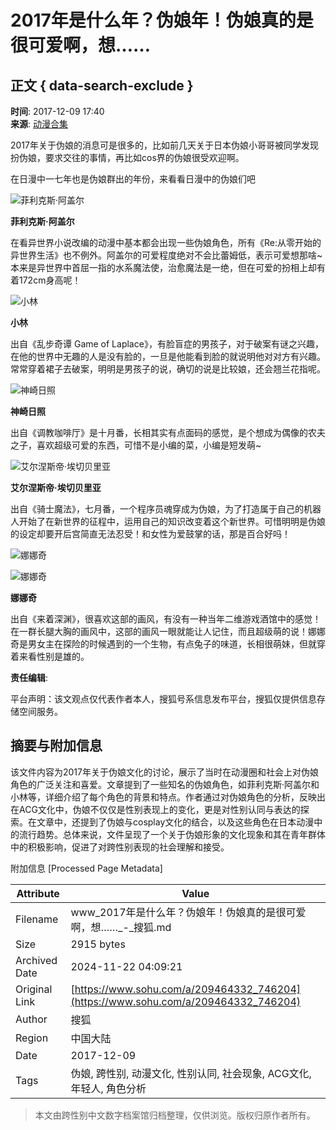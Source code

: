 # 2017年是什么年？伪娘年！伪娘真的是很可爱啊，想……

## 正文 { data-search-exclude }


**时间**: 2017-12-09 17:40  
**来源**: [动漫合集](https://www.sohu.com/a/209464332_746204?spm=smpc.content-abroad.content.1.1732248518105O7GLwFg)

2017年关于伪娘的消息可是很多的，比如前几天关于日本伪娘小哥哥被同学发现扮伪娘，要求交往的事情，再比如cos界的伪娘很受欢迎啊。

在日漫中一七年也是伪娘群出的年份，来看看日漫中的伪娘们吧

![菲利克斯·阿盖尔](//5b0988e595225.cdn.sohucs.com/images/20171209/adaba63bf3e44ee4a9f674a0f832876f.jpeg)

**菲利克斯·阿盖尔**

在看异世界小说改编的动漫中基本都会出现一些伪娘角色，所有《Re:从零开始的异世界生活》也不例外。阿盖尔的可爱程度绝对不会比蕾姆低，表示可爱想那啥~本来是异世界中首屈一指的水系魔法使，治愈魔法是一绝，但在可爱的扮相上却有着172cm身高呢！

![小林](//5b0988e595225.cdn.sohucs.com/images/20171209/7d63e057a2ec43068cb8425aaa6801a9.png)

**小林**

出自《乱步奇谭 Game of Laplace》，有脸盲症的男孩子，对于破案有谜之兴趣，在他的世界中无趣的人是没有脸的，一旦是他能看到脸的就说明他对对方有兴趣。常常穿着裙子去破案，明明是男孩子的说，确切的说是比较娘，还会翘兰花指呢。

![神崎日照](//5b0988e595225.cdn.sohucs.com/images/20171209/0538abcd6b7a424b871bbee315df31b9.png)

**神崎日照**

出自《调教咖啡厅》是十月番，长相其实有点面码的感觉，是个想成为偶像的农夫之子，喜欢超级可爱的东西，可惜不是小编的菜，小编是短发萌~

![艾尔涅斯帝·埃切贝里亚](//5b0988e595225.cdn.sohucs.com/images/20171209/be36ab7066ea472dbbe00f972e80d39f.png)

**艾尔涅斯帝·埃切贝里亚**

出自《骑士魔法》，七月番，一个程序员魂穿成为伪娘，为了打造属于自己的机器人开始了在新世界的征程中，运用自己的知识改变着这个新世界。可惜明明是伪娘的设定却要开后宫简直无法忍受！和女性为爱鼓掌的话，那是百合好吗！

![娜娜奇](//5b0988e595225.cdn.sohucs.com/images/20171209/0b85f32a0d7149afb339e8aeb25a1b4c.jpeg)

![娜娜奇](//5b0988e595225.cdn.sohucs.com/images/20171209/f33f0c698db64c13adce0034b69041cb.jpeg)

**娜娜奇**

出自《来着深渊》，很喜欢这部的画风，有没有一种当年二维游戏酒馆中的感觉！在一群长腿大胸的画风中，这部的画风一眼就能让人记住，而且超级萌的说！娜娜奇是男女主在探险的时候遇到的一个生物，有点兔子的味道，长相很萌妹，但就穿着来看性别是雄的。

**责任编辑**:  

平台声明：该文观点仅代表作者本人，搜狐号系信息发布平台，搜狐仅提供信息存储空间服务。

## 摘要与附加信息

<!-- tcd_abstract -->
该文件内容为2017年关于伪娘文化的讨论，展示了当时在动漫圈和社会上对伪娘角色的广泛关注和喜爱。文章提到了一些知名的伪娘角色，如菲利克斯·阿盖尔和小林等，详细介绍了每个角色的背景和特点。作者通过对伪娘角色的分析，反映出在ACG文化中，伪娘不仅仅是性别表现上的变化，更是对性别认同与表达的探索。在文章中，还提到了伪娘与cosplay文化的结合，以及这些角色在日本动漫中的流行趋势。总体来说，文件呈现了一个关于伪娘形象的文化现象和其在青年群体中的积极影响，促进了对跨性别表现的社会理解和接受。
<!-- tcd_abstract_end -->

附加信息 [Processed Page Metadata]

| Attribute       | Value                                  |
|-----------------|----------------------------------------|
| Filename        | www_2017年是什么年？伪娘年！伪娘真的是很可爱啊，想……_-_搜狐.md                             |
| Size            | 2915 bytes                           |
| Archived Date   | 2024-11-22 04:09:21                             |
| Original Link   | [https://www.sohu.com/a/209464332_746204](https://www.sohu.com/a/209464332_746204)                       |
| Author          | 搜狐                               |
| Region          | 中国大陆                               |
| Date            | 2017-12-09                                 |
| Tags            | 伪娘, 跨性别, 动漫文化, 性别认同, 社会现象, ACG文化, 年轻人, 角色分析                                 |
>
> 本文由跨性别中文数字档案馆归档整理，仅供浏览。版权归原作者所有。
>